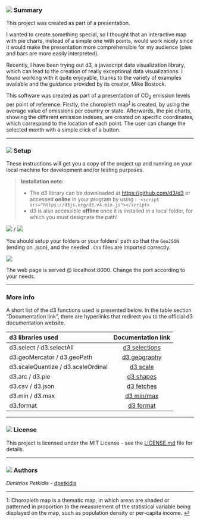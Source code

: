 ### ![](https://cdn4.iconfinder.com/data/icons/feather/24/code-24.png) Summary

This project was created as part of a presentation. 

I wanted to create something special, so I thought that an interactive map with pie charts, instead of a simple one with points, would work nicely since it would make the presentation more comprehensible for my audience (pies and bars are more easily interpreted). 

Recently, I have been trying out d3, a javascript data visualization library, which can lead to the creation of really exceptional data visualizations.  I found working with it quite enjoyable, thanks to the variety of examples available and the guidance provided by its creator, Mike Bostock.

This software was created as part of a presentation of CO<sub>2</sub> emission levels per point of reference. Firstly, the choropleth map<sup id="return1">[1](#footnote1)</sup> is created, by using the average value of emissions per country or state. Afterwards, the pie charts, showing the different emission indexes, are created on specific coordinates, which correspond to the location of each point. The user can change the selected month with a simple click of a button.

-------------

### ![](https://cdn1.iconfinder.com/data/icons/material-core/20/settings-24.png) Setup


These instructions will get you a copy of the project up and running on your local machine for development and/or testing purposes.

> **Installation note:**
>
> - The d3 library can be downloaded at https://github.com/d3/d3 or accessed **online** in your program by using  :
>  `` <script src="https://d3js.org/d3.v4.min.js"></script>`` 
> - d3 is also accessible **offline** once it is installed in a local folder, for which you must designate the path!


![](https://cdn4.iconfinder.com/data/icons/ionicons/512/icon-folder-20.png) /  ![](https://cdn0.iconfinder.com/data/icons/octicons/1024/link-20.png)

 You should setup your folders or your folders' path so that the `GeoJSON` (ending on .json), and the needed `.CSV` files <i class="icon-file"></i> are imported correctly.

![](https://cdn3.iconfinder.com/data/icons/glypho-free/64/share-20.png)

The web page is served @ localhost:8000. Change the port according to your needs.

----------

### More info

A short list of the d3 functions used is presented below. In the table section “Documentation link”, there are hyperlinks that redirect you to the official d3 documentation website. 

| d3 libraries used| Documentation link|
| :------- | :----: | 
| d3.select / d3.selectAll | [d3 selections][]|
| d3.geoMercator / d3.geoPath | [d3 geography][]   |
| d3.scaleQuantize / d3.scaleOrdinal  | [d3 scale][]    |
| d3.arc / d3.pie  | [d3 shapes][]    |
| d3.csv / d3.json  | [d3 fetches][]   |
| d3.min / d3.max  | [d3 min/max][]    |
| d3.format  | [d3 format][]  |

[d3 selections]: https://github.com/d3/d3/blob/master/API.md#selections-d3-selection
[d3 geography]: https://github.com/d3/d3/blob/master/API.md#geographies-d3-geo
[d3 scale]: https://github.com/d3/d3/blob/master/API.md#scales-d3-scale
[d3 shapes]: https://github.com/d3/d3/blob/master/API.md#shapes-d3-shape
[d3 fetches]: https://github.com/d3/d3/blob/master/API.md#fetches-d3-fetch
[d3 min/max]: https://github.com/d3/d3-array/blob/master/README.md#statistics
[d3 format]: https://github.com/d3/d3/blob/master/API.md#number-formats-d3-format

----------

### ![](https://cdn0.iconfinder.com/data/icons/simple-darkcon-1/99/book-24.png) License

This project is licensed under the MIT License - see the [LICENSE.md](LICENSE.md) file for details.

----------

### ![](https://cdn4.iconfinder.com/data/icons/developer-set-3/128/edit2-24.png) Authors 

*Dimitrios Petkidis*  -  [dpetkidis](https://github.com/dpetkidis)

----------


<a name="footnote1">1</a>: Choropleth map is a thematic map, in which areas are shaded or patterned in proportion to the measurement of the statistical variable being displayed on the map, such as population density or per-capita income. [↩](#return1)
